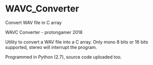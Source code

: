 # WAVC_Converter
Convert WAV file in C array

WAVC Converter - protongamer 2018

Utility to convert a WAV file into a C array. Only mono 8 bits or 16 bits supported, stereo will interrupt the program.

Programmed in Python (2.7), source code uploaded too.
